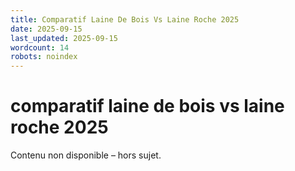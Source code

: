 ```yaml
---
title: Comparatif Laine De Bois Vs Laine Roche 2025
date: 2025-09-15
last_updated: 2025-09-15
wordcount: 14
robots: noindex
---
```


# comparatif laine de bois vs laine roche 2025

Contenu non disponible – hors sujet.